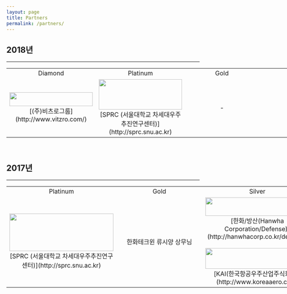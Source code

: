 ```yaml
---
layout: page
title: Partners
permalink: /partners/
---
```


<h2>2018년</h2> 

* * *

<table style="width:1085px"><tr>
<td width="217" align="center">Diamond</td>
<td width="217" align="center">Platinum</td>
<td width="217" align="center">Gold</td>
<td width="217" align="center">Silver</td>
<td width="217" align="center">Bronze</td>
  
</tr><tr>
  
<td width="217" align="center">
<img src="https://github.com/hsb6350/hanaro.github.io/blob/master/assets/logo/VITZRO01.png?raw=true" width="217" height="36" /><br/>
[(주)비츠로그룹](http://www.vitzro.com/)</td>
<td width="217" align="center">
<img src="https://github.com/hsb6350/hanaro.github.io/blob/master/assets/logo/sprc_logo.PNG?raw=true" width="217" height="79" /><br/>
[SPRC (서울대학교 차세대우주추진연구센터)](http://sprc.snu.ac.kr)</td>
<td width="217" align="center">-</td>
<td width="217" align="center">-</td>
<td width="217" align="center">
<img src="https://github.com/hsb6350/hanaro.github.io/blob/master/assets/logo/APSI.jpg?raw=true" width="217" height="55" /><br/>
[AP위성주식회사(Asia Pacific Satellite Inc.)](http://apsi.co.kr/)</td>

</tr></table><br/>

<h2>2017년</h2> 

* * *

<table style="width:1085px"><tr>
<td width="271" align="center">Platinum</td>
<td width="271" align="center">Gold</td>
<td width="271" align="center">Silver</td>
<td width="271" align="center">Bronze</td>
  
</tr><tr>
  
<td width="217" align="center">
<img src="https://github.com/hsb6350/hanaro.github.io/blob/master/assets/logo/sprc_logo.PNG?raw=true" width="271" height="98" /><br/>
[SPRC (서울대학교 차세대우주추진연구센터)](http://sprc.snu.ac.kr)</td>
<td width="217" align="center">한화테크윈 류시양 상무님</td>
<td width="217" align="center">
<img src="https://github.com/hsb6350/hanaro.github.io/blob/master/assets/logo/Hanwha Corp.Defense.jpg?raw=true" width="271" height="48" /><br/>[한화/방산(Hanwha Corporation/Defense)](http://hanwhacorp.co.kr/defense)<br/><br/>
<img src="https://github.com/hsb6350/hanaro.github.io/blob/master/assets/logo/KAI.PNG?raw=true" width="271" height="54" /><br/>
[KAI(한국항공우주산업주식회사)](http://www.koreaaero.com)</td>
<td width="217" align="center">
<img src="https://github.com/hsb6350/hanaro.github.io/blob/master/assets/logo/APSI.jpg?raw=true" width="271" height="69" /><br/>
[AP위성주식회사(Asia Pacific Satellite Inc.)](http://apsi.co.kr/)</td>

</tr></table><br/>
